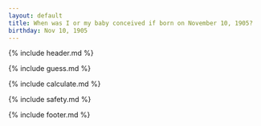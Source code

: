 ```yaml
---
layout: default
title: When was I or my baby conceived if born on November 10, 1905?
birthday: Nov 10, 1905
---
```


{% include header.md %}

{% include guess.md %}

{% include calculate.md %}

{% include safety.md %}

{% include footer.md %}



